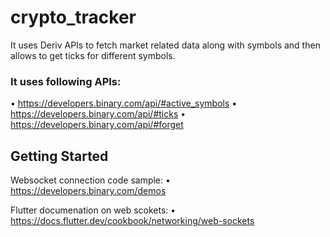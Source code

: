 # crypto_tracker

It uses Deriv APIs to fetch market related data along with symbols and then allows to get ticks for
different symbols.

### It uses following APIs:

• https://developers.binary.com/api/#active_symbols
• https://developers.binary.com/api/#ticks
• https://developers.binary.com/api/#forget

## Getting Started

Websocket connection code sample:
• https://developers.binary.com/demos

Flutter documenation on web scokets:
• https://docs.flutter.dev/cookbook/networking/web-sockets